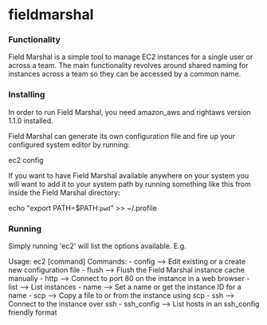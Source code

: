 # fieldmarshal

### Functionality
Field Marshal is a simple tool to manage EC2 instances for a single
user or across a team.  The main functionality revolves around
shared naming for instances across a team so they can be accessed
by a common name.  

### Installing

In order to run Field Marshal, you need amazon_aws and rightaws
version 1.1.0 installed.

Field Marshal can generate its own configuration file and fire up
your configured system editor by running:

  ec2 config

If you want to have Field Marshal available anywhere on your system
you will want to add it to your system path by running something
like this from inside the Field Marshal directory:

  echo "export PATH=$PATH:`pwd`" >> ~/.profile

### Running
Simply running 'ec2' will list the options available.  E.g.

Usage: ec2 [command]
	Commands:
	  - config       --> Edit existing or a create new configuration file
	  - flush        --> Flush the Field Marshal instance cache manually
	  - http         --> Connect to port 80 on the instance in a web browser
	  - list         --> List instances
	  - name         --> Set a name or get the instance ID for a name
	  - scp          --> Copy a file to or from the instance using scp
	  - ssh          --> Connect to the instance over ssh
	  - ssh_config   --> List hosts in an ssh_config friendly format
